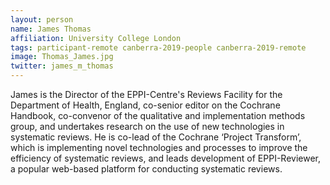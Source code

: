 ```yaml
---
layout: person
name: James Thomas
affiliation: University College London
tags: participant-remote canberra-2019-people canberra-2019-remote
image: Thomas_James.jpg
twitter: james_m_thomas
---
```

James is the Director of the EPPI-Centre's Reviews Facility for the Department of Health, England, co-senior editor on the Cochrane Handbook, co-convenor of the qualitative and implementation methods group, and undertakes research on the use of new technologies in systematic reviews. He is co-lead of the Cochrane ‘Project Transform’, which is implementing novel technologies and processes to improve the efficiency of systematic reviews, and leads development of EPPI-Reviewer, a popular web-based platform for conducting systematic reviews.